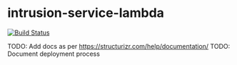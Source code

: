 # intrusion-service-lambda

[![Build Status](https://travis-ci.org/pauldailly/smart-home-motion-events-lambda.png)](https://travis-ci.org/pauldailly/smart-home-motion-events-lambda)

TODO: Add docs as per https://structurizr.com/help/documentation/
TODO: Document deployment process
